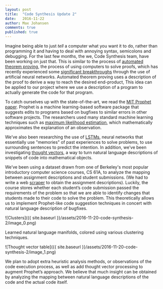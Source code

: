 ```yaml
---
layout: post
title:  "Code Synthesis Update 2"
date:   2016-11-22
author: Max Johansen
comments: true
published: true
---
```


Imagine being able to just *tell* a computer what you want it to do, rather than programming it and having to deal with annoying syntax, semicolons and debugging. For the last few months, the we, Code Synthesis team, have been working on just that. This is similar to the process of [automated theorem proving](https://en.wikipedia.org/wiki/Automated_theorem_proving), the process of using computers to solve proofs, which has recently experienced some [significant breakthroughs](https://github.com/tensorflow/deepmath) through the use of artificial neural networks. Automated theorem proving uses a description of the proof to derive a way to reach the desired end-product, This idea can be applied to our project where we use a description of a program to actually generate the code for that program.

<!-- break -->

To catch ourselves up with the state-of-the-art, we read the [MIT Prophet paper](http://groups.csail.mit.edu/pac/patchgen/). Prophet is a machine learning-based software package that suggests edits to programs based on bugfixes to similar errors in other software projects. The researchers used many standard machine learning techniques such as [maximum likelihood estimation](https://en.wikipedia.org/wiki/Maximum_likelihood_estimation), which mathematically approximates the explanation of an observation.

We’ve also been researching the use of [LSTMs](http://colah.github.io/posts/2015-08-Understanding-LSTMs/), neural networks that essentially use "memories" of past experiences to solve problems, to use surrounding sentences to predict the intention. In addition, we’ve been investigating [thought vectors](https://papers.nips.cc/paper/5950-skip-thought-vectors.pdf), a way to turn natural language descriptions of snippets of code into mathematical objects. 

We’ve been using a dataset drawn from one of Berkeley's most popular introductory computer science courses, CS 61A, to analyze the mapping between assignment descriptions and student submissions. (We had to write a web [scraper](https://github.com/macsj200/scraper61a) to obtain the assignment descriptions). Luckily, the course stores whether each student’s code submission passed the requirements of the problem so that we are able to identify changes that students made to their code to solve the problem. This theoretically allows us to implement Prophet-like code suggestion techniques in concert with natural language description of bugfixes.

![Clusters]({{ site.baseurl }}/assets/2016-11-20-code-synthesis-2/image_0.png)

Learned natural language manifolds, colored using various clustering techniques.

![Thought vector table]({{ site.baseurl }}/assets/2016-11-20-code-synthesis-2/image_1.png)

We plan to adopt extra heuristic analysis methods, or observations of the code execution process, as well as add thought vector processing to augment Prophet’s approach. We believe that much insight can be obtained by analyzing the mapping between natural language descriptions of the code and the actual code itself.

